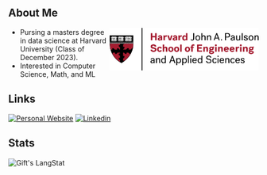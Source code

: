## About Me
<img src="./h_seas_logo_rgb.png" align="right" width="300px"/>


- Pursing a masters degree in data science at Harvard University (Class of December 2023).
- Interested in Computer Science, Math, and ML


## Links
[![Personal Website](https://img.shields.io/badge/kanenorman.com-crimson?&style=for-the-badge)](https://kanenorman.com)
[![Linkedin](https://img.shields.io/badge/linkedin-blue?&style=for-the-badge)](https://www.linkedin.com/in/kanenorman/)

## Stats

 <div align="left">
   <img align="center" src="https://github-readme-streak-stats.herokuapp.com/?user=kanenorman" alt="Gift's LangStat" />
</div>

